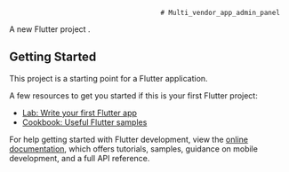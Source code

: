                                           # Multi_vendor_app_admin_panel

A new Flutter project .

## Getting  Started

This project is a  starting point for a  Flutter application.

A few resources to get you started if this is your first Flutter project:  

-  [Lab: Write your first Flutter app](https://docs.flutter.dev/get-started/codelab) 
- [Cookbook: Useful Flutter samples](https://docs.flutter.dev/cookbook) 
 
For help getting started with Flutter development, view the
[online documentation](https://docs.flutter.dev/), which offers tutorials,
samples, guidance on mobile development, and a full API reference.
